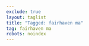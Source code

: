 ```yaml
---
exclude: true
layout: taglist
title: "Tagged: fairhaven ma"
tag: fairhaven ma
robots: noindex
---
```

